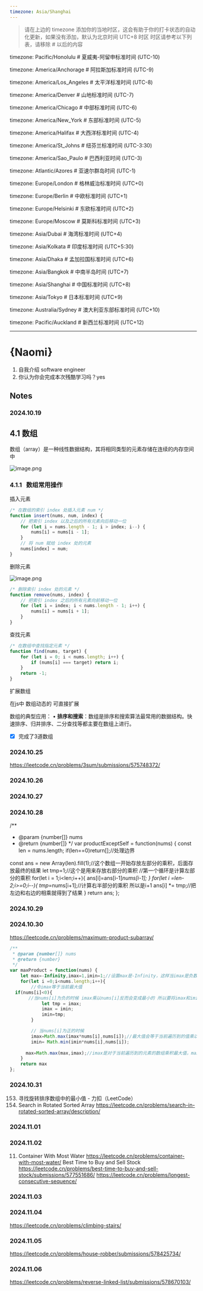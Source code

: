 ```yaml
---
timezone: Asia/Shanghai
---
```


> 请在上边的 timezone 添加你的当地时区，这会有助于你的打卡状态的自动化更新，如果没有添加，默认为北京时间 UTC+8 时区
> 时区请参考以下列表，请移除 # 以后的内容

timezone: Pacific/Honolulu # 夏威夷-阿留申标准时间 (UTC-10)

timezone: America/Anchorage # 阿拉斯加标准时间 (UTC-9)

timezone: America/Los_Angeles # 太平洋标准时间 (UTC-8)

timezone: America/Denver # 山地标准时间 (UTC-7)

timezone: America/Chicago # 中部标准时间 (UTC-6)

timezone: America/New_York # 东部标准时间 (UTC-5)

timezone: America/Halifax # 大西洋标准时间 (UTC-4)

timezone: America/St_Johns # 纽芬兰标准时间 (UTC-3:30)

timezone: America/Sao_Paulo # 巴西利亚时间 (UTC-3)

timezone: Atlantic/Azores # 亚速尔群岛时间 (UTC-1)

timezone: Europe/London # 格林威治标准时间 (UTC+0)

timezone: Europe/Berlin # 中欧标准时间 (UTC+1)

timezone: Europe/Helsinki # 东欧标准时间 (UTC+2)

timezone: Europe/Moscow # 莫斯科标准时间 (UTC+3)

timezone: Asia/Dubai # 海湾标准时间 (UTC+4)

timezone: Asia/Kolkata # 印度标准时间 (UTC+5:30)

timezone: Asia/Dhaka # 孟加拉国标准时间 (UTC+6)

timezone: Asia/Bangkok # 中南半岛时间 (UTC+7)

timezone: Asia/Shanghai # 中国标准时间 (UTC+8)

timezone: Asia/Tokyo # 日本标准时间 (UTC+9)

timezone: Australia/Sydney # 澳大利亚东部标准时间 (UTC+10)

timezone: Pacific/Auckland # 新西兰标准时间 (UTC+12)

---

# {Naomi}

1. 自我介绍 software engineer
2. 你认为你会完成本次残酷学习吗？yes

## Notes

<!-- Content_START -->

### 2024.10.19

## 4.1 数组

数组（array）是一种线性数据结构，其将相同类型的元素存储在连续的内存空间中

![image.png](https://prod-files-secure.s3.us-west-2.amazonaws.com/a6ca9822-e902-41f9-90d9-747f9ae75db0/3b88d720-d90f-4023-8afe-4db617395381/image.png)

### **4.1.1   数组常用操作**

插入元素

```jsx
/* 在数组的索引 index 处插入元素 num */
function insert(nums, num, index) {
    // 把索引 index 以及之后的所有元素向后移动一位
    for (let i = nums.length - 1; i > index; i--) {
        nums[i] = nums[i - 1];
    }
    // 将 num 赋给 index 处的元素
    nums[index] = num;
}
```

删除元素

![image.png](https://prod-files-secure.s3.us-west-2.amazonaws.com/a6ca9822-e902-41f9-90d9-747f9ae75db0/c1b0cc21-29e9-42c8-ad73-f352d15b0101/image.png)

```jsx
/* 删除索引 index 处的元素 */
function remove(nums, index) {
    // 把索引 index 之后的所有元素向前移动一位
    for (let i = index; i < nums.length - 1; i++) {
        nums[i] = nums[i + 1];
    }
}
```

查找元素

```jsx
/* 在数组中查找指定元素 */
function find(nums, target) {
    for (let i = 0; i < nums.length; i++) {
        if (nums[i] === target) return i;
    }
    return -1;
}
```

扩展数组

在js中 数组动态的 可直接扩展

数组的典型应用：
• **排序和搜索**：数组是排序和搜索算法最常用的数据结构。快速排序、归并排序、二分查找等都主要在数组上进行。

- [x]  完成了3道数组

### 2024.10.25
https://leetcode.cn/problems/3sum/submissions/575748372/
### 2024.10.26
### 2024.10.27

### 2024.10.28
/**
 * @param {number[]} nums
 * @return {number[]}
 */
var productExceptSelf = function(nums) {
    const len = nums.length;
    if(len==0)return[];//处理边界

const ans = new Array(len).fill(1);//这个数组一开始存放左部分的乘积，后面存放最终的结果
let tmp=1;//这个是用来存放右部分的乘积
 //第一个循环是计算左部分的乘积
 for(let i = 1;i<len;i++){
    ans[i]=ans[i-1]*nums[i-1];
 }
 for(let i =len-2;i>=0;i--){
    tmp*=nums[i+1];//计算右半部分的乘积 所以是i+1
    ans[i] *= tmp;//把左边和右边的相乘就得到了结果
 }
 return ans;
};
### 2024.10.29
### 2024.10.30
https://leetcode.cn/problems/maximum-product-subarray/
```js
/**
 * @param {number[]} nums
 * @return {number}
 */
var maxProduct = function(nums) {
    let max=-Infinity,imax=1,imin=1;//设置max是-Infinity，这样当imax是负数的时候也能存储在max中
    for(let i =0;i<nums.length;i++){
        //令imax等于当前最大值
  if(nums[i]<0){
       //当nums[i]为负的时候 imax乘以nums[i]反而会变成最小的 所以要将imax和imin交换 再计算最大值和最小值
            let tmp = imax;
            imax = imin;
            imin=tmp;
        }

        // 当nums[i]为正的时候
        imax=Math.max(imax*nums[i],nums[i]);//最大值会等于当前遍历到的值乘以imax
        imin= Math.min(imin*nums[i],nums[i]);
      
      max=Math.max(max,imax);//imax是对于当前遍历到的元素的数组乘积最大值，max存储的是已知的最大值，所以得有max这个变量
    }
    return max
};
```
### 2024.10.31
153. 寻找旋转排序数组中的最小值 - 力扣（LeetCode）
33. Search in Rotated Sorted Array
https://leetcode.cn/problems/search-in-rotated-sorted-array/description/
### 2024.11.01
### 2024.11.02
11. Container With Most Water
https://leetcode.cn/problems/container-with-most-water/
 Best Time to Buy and Sell Stock 
https://leetcode.cn/problems/best-time-to-buy-and-sell-stock/submissions/577551686/
https://leetcode.cn/problems/longest-consecutive-sequence/
### 2024.11.03
### 2024.11.04
https://leetcode.cn/problems/climbing-stairs/
### 2024.11.05
https://leetcode.cn/problems/house-robber/submissions/578425734/
### 2024.11.06
https://leetcode.cn/problems/reverse-linked-list/submissions/578670103/
<!-- Content_END -->
